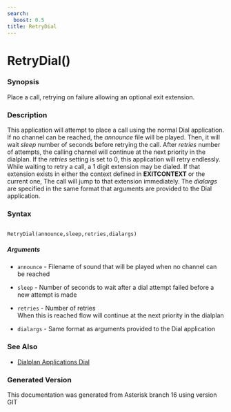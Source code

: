 ```yaml
---
search:
  boost: 0.5
title: RetryDial
---
```


# RetryDial()

### Synopsis

Place a call, retrying on failure allowing an optional exit extension.

### Description

This application will attempt to place a call using the normal Dial application. If no channel can be reached, the _announce_ file will be played. Then, it will wait _sleep_ number of seconds before retrying the call. After _retries_ number of attempts, the calling channel will continue at the next priority in the dialplan. If the _retries_ setting is set to 0, this application will retry endlessly. While waiting to retry a call, a 1 digit extension may be dialed. If that extension exists in either the context defined in **EXITCONTEXT** or the current one, The call will jump to that extension immediately. The _dialargs_ are specified in the same format that arguments are provided to the Dial application.<br>


### Syntax


```

RetryDial(announce,sleep,retries,dialargs)
```
##### Arguments


* `announce` - Filename of sound that will be played when no channel can be reached<br>

* `sleep` - Number of seconds to wait after a dial attempt failed before a new attempt is made<br>

* `retries` - Number of retries<br>
When this is reached flow will continue at the next priority in the dialplan<br>

* `dialargs` - Same format as arguments provided to the Dial application<br>

### See Also

* [Dialplan Applications Dial](/Asterisk_16_Documentation/API_Documentation/Dialplan_Applications/Dial)


### Generated Version

This documentation was generated from Asterisk branch 16 using version GIT 